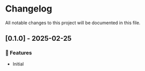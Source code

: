 # Changelog

All notable changes to this project will be documented in this file.

## [0.1.0] - 2025-02-25

### 🚀 Features

- Initial

<!-- generated by git-cliff -->
